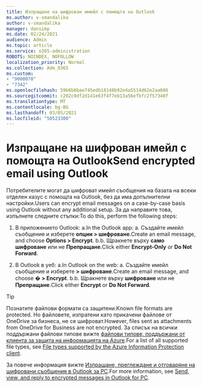 ```yaml
---
title: Изпращане на шифрован имейл с помощта на Outlook
ms.author: v-smandalika
author: v-smandalika
manager: dansimp
ms.date: 02/24/2021
audience: Admin
ms.topic: article
ms.service: o365-administration
ROBOTS: NOINDEX, NOFOLLOW
localization_priority: Normal
ms.collection: Adm_O365
ms.custom:
- "9000078"
- "7342"
ms.openlocfilehash: 59b6b6bae745edb18148b92e4a5514d62e2aa086
ms.sourcegitcommit: c202c0df2d141e63f4f7eb13a56efbfc2f57348f
ms.translationtype: MT
ms.contentlocale: bg-BG
ms.lasthandoff: 03/05/2021
ms.locfileid: "50523300"
---
```

# <a name="send-encrypted-email-using-outlook"></a><span data-ttu-id="356c1-102">Изпращане на шифрован имейл с помощта на Outlook</span><span class="sxs-lookup"><span data-stu-id="356c1-102">Send encrypted email using Outlook</span></span>

<span data-ttu-id="356c1-103">Потребителите могат да шифроват имейл съобщения на базата на всеки отделен казус с помощта на Outlook, без да има допълнителни настройки.</span><span class="sxs-lookup"><span data-stu-id="356c1-103">Users can encrypt email messages on a case-by-case basis using Outlook without any additional setup.</span></span> <span data-ttu-id="356c1-104">За да направите това, изпълнете следните стъпки:</span><span class="sxs-lookup"><span data-stu-id="356c1-104">To do this, perform the following steps:</span></span>

1. <span data-ttu-id="356c1-105">В приложението Outlook: a.</span><span class="sxs-lookup"><span data-stu-id="356c1-105">In the Outlook app: a.</span></span> <span data-ttu-id="356c1-106">Създайте имейл съобщение и изберете **опции > шифроване**.</span><span class="sxs-lookup"><span data-stu-id="356c1-106">Create an email message, and choose **Options > Encrypt**.</span></span> 
    <span data-ttu-id="356c1-107">b.</span><span class="sxs-lookup"><span data-stu-id="356c1-107">b.</span></span> <span data-ttu-id="356c1-108">Щракнете върху **само шифроване** или не **Препращане**.</span><span class="sxs-lookup"><span data-stu-id="356c1-108">Click either **Encrypt-Only** or **Do Not Forward**.</span></span>

2. <span data-ttu-id="356c1-109">В Outlook в уеб: а.</span><span class="sxs-lookup"><span data-stu-id="356c1-109">In Outlook on the web: a.</span></span> <span data-ttu-id="356c1-110">Създайте имейл съобщение и изберете **> шифроване**.</span><span class="sxs-lookup"><span data-stu-id="356c1-110">Create an email message, and choose **� > Encrypt**.</span></span>
    <span data-ttu-id="356c1-111">b.</span><span class="sxs-lookup"><span data-stu-id="356c1-111">b.</span></span> <span data-ttu-id="356c1-112">Щракнете върху **шифроване** или не **Препращане**.</span><span class="sxs-lookup"><span data-stu-id="356c1-112">Click either **Encrypt** or **Do Not Forward**.</span></span>

> [!TIP]
> <span data-ttu-id="356c1-113">Познатите файлови формати са защитени.</span><span class="sxs-lookup"><span data-stu-id="356c1-113">Known file formats are protected.</span></span> <span data-ttu-id="356c1-114">Но файловете, изпратени като прикачени файлове от OneDrive за бизнеса, не се шифроват.</span><span class="sxs-lookup"><span data-stu-id="356c1-114">However, files sent as attachments from OneDrive for Business are not encrypted.</span></span> <span data-ttu-id="356c1-115">За списък на всички поддържани файлови типове вижте [файлови типове, поддържани от клиента за защита на информацията на Azure](https://docs.microsoft.com/azure/information-protection/rms-client/client-admin-guide-file-types).</span><span class="sxs-lookup"><span data-stu-id="356c1-115">For a list of all supported file types, see [File types supported by the Azure Information Protection client](https://docs.microsoft.com/azure/information-protection/rms-client/client-admin-guide-file-types).</span></span>

<span data-ttu-id="356c1-116">За повече информация вижте [Изпращане, преглеждане и отговаряне на шифровани съобщения в Outlook за PC](https://support.microsoft.com/topic/send-view-and-reply-to-encrypted-messages-in-outlook-for-pc-eaa43495-9bbb-4fca-922a-df90dee51980).</span><span class="sxs-lookup"><span data-stu-id="356c1-116">For more information, see [Send, view, and reply to encrypted messages in Outlook for PC](https://support.microsoft.com/topic/send-view-and-reply-to-encrypted-messages-in-outlook-for-pc-eaa43495-9bbb-4fca-922a-df90dee51980).</span></span>



